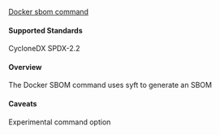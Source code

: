 

[Docker sbom command](https://docs.docker.com/engine/sbom/)

#### Supported Standards
CycloneDX SPDX-2.2

#### Overview 
The Docker SBOM command uses syft to generate an SBOM 

#### Caveats
Experimental command option 
